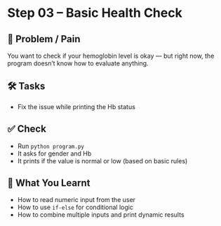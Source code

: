 Step 03 – Basic Health Check
============================

💭 Problem / Pain  
-----------------
You want to check if your hemoglobin level is okay — but right now, the program doesn’t know how to evaluate anything.

🛠️ Tasks  
---------
- Fix the issue while printing the Hb status

✅ Check  
--------
- Run `python program.py`
- It asks for gender and Hb
- It prints if the value is normal or low (based on basic rules)

🧠 What You Learnt  
------------------
- How to read numeric input from the user  
- How to use `if-else` for conditional logic  
- How to combine multiple inputs and print dynamic results  

